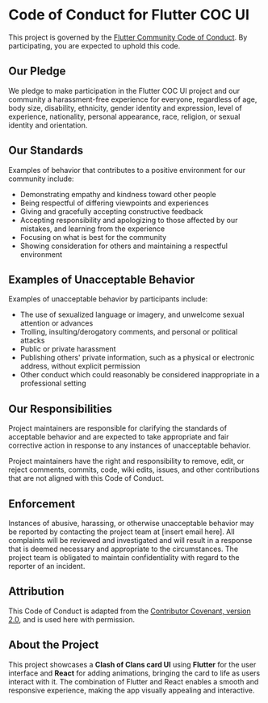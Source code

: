 # Code of Conduct for Flutter COC UI

This project is governed by the [Flutter Community Code of Conduct](https://www.flutter.dev/community/code-of-conduct). By participating, you are expected to uphold this code.

## Our Pledge

We pledge to make participation in the Flutter COC UI project and our community a harassment-free experience for everyone, regardless of age, body size, disability, ethnicity, gender identity and expression, level of experience, nationality, personal appearance, race, religion, or sexual identity and orientation.

## Our Standards

Examples of behavior that contributes to a positive environment for our community include:

- Demonstrating empathy and kindness toward other people
- Being respectful of differing viewpoints and experiences
- Giving and gracefully accepting constructive feedback
- Accepting responsibility and apologizing to those affected by our mistakes, and learning from the experience
- Focusing on what is best for the community
- Showing consideration for others and maintaining a respectful environment

## Examples of Unacceptable Behavior

Examples of unacceptable behavior by participants include:

- The use of sexualized language or imagery, and unwelcome sexual attention or advances
- Trolling, insulting/derogatory comments, and personal or political attacks
- Public or private harassment
- Publishing others' private information, such as a physical or electronic address, without explicit permission
- Other conduct which could reasonably be considered inappropriate in a professional setting

## Our Responsibilities

Project maintainers are responsible for clarifying the standards of acceptable behavior and are expected to take appropriate and fair corrective action in response to any instances of unacceptable behavior.

Project maintainers have the right and responsibility to remove, edit, or reject comments, commits, code, wiki edits, issues, and other contributions that are not aligned with this Code of Conduct.

## Enforcement

Instances of abusive, harassing, or otherwise unacceptable behavior may be reported by contacting the project team at [insert email here]. All complaints will be reviewed and investigated and will result in a response that is deemed necessary and appropriate to the circumstances. The project team is obligated to maintain confidentiality with regard to the reporter of an incident.

## Attribution

This Code of Conduct is adapted from the [Contributor Covenant, version 2.0](https://www.contributor-covenant.org/version/2/0/code_of_conduct.html), and is used here with permission.

## About the Project

This project showcases a **Clash of Clans card UI** using **Flutter** for the user interface and **React** for adding animations, bringing the card to life as users interact with it. The combination of Flutter and React enables a smooth and responsive experience, making the app visually appealing and interactive.

